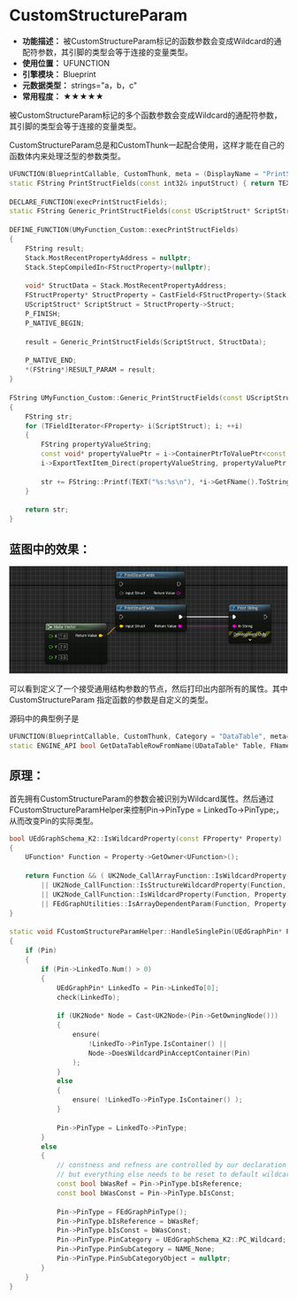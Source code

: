 ﻿# CustomStructureParam

- **功能描述：** 被CustomStructureParam标记的函数参数会变成Wildcard的通配符参数，其引脚的类型会等于连接的变量类型。
- **使用位置：** UFUNCTION
- **引擎模块：** Blueprint
- **元数据类型：** strings="a，b，c"
- **常用程度：** ★★★★★

被CustomStructureParam标记的多个函数参数会变成Wildcard的通配符参数，其引脚的类型会等于连接的变量类型。

CustomStructureParam总是和CustomThunk一起配合使用，这样才能在自己的函数体内来处理泛型的参数类型。

```cpp
UFUNCTION(BlueprintCallable, CustomThunk, meta = (DisplayName = "PrintStructFields", CustomStructureParam = "inputStruct"))
static FString PrintStructFields(const int32& inputStruct) { return TEXT(""); }

DECLARE_FUNCTION(execPrintStructFields);
static FString Generic_PrintStructFields(const UScriptStruct* ScriptStruct, const void* StructData);

DEFINE_FUNCTION(UMyFunction_Custom::execPrintStructFields)
{
	FString result;
	Stack.MostRecentPropertyAddress = nullptr;
	Stack.StepCompiledIn<FStructProperty>(nullptr);

	void* StructData = Stack.MostRecentPropertyAddress;
	FStructProperty* StructProperty = CastField<FStructProperty>(Stack.MostRecentProperty);
	UScriptStruct* ScriptStruct = StructProperty->Struct;
	P_FINISH;
	P_NATIVE_BEGIN;

	result = Generic_PrintStructFields(ScriptStruct, StructData);

	P_NATIVE_END;
	*(FString*)RESULT_PARAM = result;
}

FString UMyFunction_Custom::Generic_PrintStructFields(const UScriptStruct* ScriptStruct, const void* StructData)
{
	FString str;
	for (TFieldIterator<FProperty> i(ScriptStruct); i; ++i)
	{
		FString propertyValueString;
		const void* propertyValuePtr = i->ContainerPtrToValuePtr<const void*>(StructData);
		i->ExportTextItem_Direct(propertyValueString, propertyValuePtr, nullptr, (UObject*)ScriptStruct, PPF_None);

		str += FString::Printf(TEXT("%s:%s\n"), *i->GetFName().ToString(), *propertyValueString);
	}

	return str;
}

```

## 蓝图中的效果：

![Untitled](Untitled.png)

可以看到定义了一个接受通用结构参数的节点，然后打印出内部所有的属性。其中CustomStructureParam 指定函数的参数是自定义的类型。

源码中的典型例子是

```cpp
UFUNCTION(BlueprintCallable, CustomThunk, Category = "DataTable", meta=(CustomStructureParam = "OutRow", BlueprintInternalUseOnly="true"))
static ENGINE_API bool GetDataTableRowFromName(UDataTable* Table, FName RowName, FTableRowBase& OutRow);
```

## 原理：

首先拥有CustomStructureParam的参数会被识别为Wildcard属性。然后通过FCustomStructureParamHelper来控制Pin->PinType = LinkedTo->PinType;，从而改变Pin的实际类型。

```cpp
bool UEdGraphSchema_K2::IsWildcardProperty(const FProperty* Property)
{
	UFunction* Function = Property->GetOwner<UFunction>();

	return Function && ( UK2Node_CallArrayFunction::IsWildcardProperty(Function, Property)
		|| UK2Node_CallFunction::IsStructureWildcardProperty(Function, Property->GetFName())
		|| UK2Node_CallFunction::IsWildcardProperty(Function, Property)
		|| FEdGraphUtilities::IsArrayDependentParam(Function, Property->GetFName()) );
}

static void FCustomStructureParamHelper::HandleSinglePin(UEdGraphPin* Pin)
{
	if (Pin)
	{
		if (Pin->LinkedTo.Num() > 0)
		{
			UEdGraphPin* LinkedTo = Pin->LinkedTo[0];
			check(LinkedTo);

			if (UK2Node* Node = Cast<UK2Node>(Pin->GetOwningNode()))
			{
				ensure(
					!LinkedTo->PinType.IsContainer() ||
					Node->DoesWildcardPinAcceptContainer(Pin)
				);
			}
			else
			{
				ensure( !LinkedTo->PinType.IsContainer() );
			}

			Pin->PinType = LinkedTo->PinType;
		}
		else
		{
			// constness and refness are controlled by our declaration
			// but everything else needs to be reset to default wildcard:
			const bool bWasRef = Pin->PinType.bIsReference;
			const bool bWasConst = Pin->PinType.bIsConst;

			Pin->PinType = FEdGraphPinType();
			Pin->PinType.bIsReference = bWasRef;
			Pin->PinType.bIsConst = bWasConst;
			Pin->PinType.PinCategory = UEdGraphSchema_K2::PC_Wildcard;
			Pin->PinType.PinSubCategory = NAME_None;
			Pin->PinType.PinSubCategoryObject = nullptr;
		}
	}
}
```